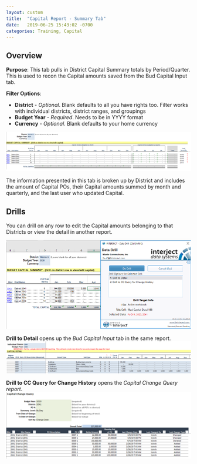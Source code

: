 ```yaml
---
layout: custom  
title:  "Capital Report - Summary Tab"
date:   2019-06-25 15:43:02 -0700
categories: Training, Capital
---
```


## Overview

**Purpose**:  This tab pulls in District Capital Summary totals by Period/Quarter. This is used to recon the Capital amounts saved from the Bud Capital Input tab.

**Filter Options**:

* **District** - *Optional*. Blank defaults to all you have rights too. Filter works with individual districts, district ranges, and groupings
* **Budget Year** - *Required*. Needs to be in YYYY format
* **Currency** - *Optional*. Blank defaults to your home currency

![](/images/WCNTraining/Capital/CapitalSummary_FullView.png)

The information presented in this tab is broken up by District and includes the amount of Capital POs, their Capital amounts summed by month and quarterly, and the last user who updated Capital.

## Drills

You can drill on any row to edit the Capital amounts belonging to that Districts or view the detail in another report.

![](/images/WCNTraining/Capital/CapitalSummary_DrillWindow.png)

**Drill to Detail** opens up the *Bud Capital Input* tab in the same report.
![](/images/WCNTraining/Capital/CapitalSummary_DetailDrill.png)

**Drill to CC Query for Change History** opens the *Capital Change Query report*.
![](/images/WCNTraining/Capital/CapitalSummary_CapitalChangeDrill.png)

